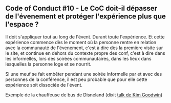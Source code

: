 ## Code of Conduct #10 - Le CoC doit-il dépasser de l'évenement et protéger l'expérience plus que l'espace ?

Il doit s'appliquer tout au long de l'évent. Durant toute l'expérience. Et cette expérience commence dès le moment où la personne rentre en relation avec la communauté de l'évenement, c'est à dire dès la première visite sur le site, et continue en dehors du contexte propre des conf, c'est à dire dans les informelles, lors des soirées communautaires, dans les lieux dans lesquelles la personne loge et se nourrit.

Si une meuf se fait embêter pendant une soirée informelle par et avec des personnes de la conférence, il est peu probable que pour elle cette expérience soit dissociée de l'évent.

Exemple de la chauffeuse de bus de Disneland (dixit [talk de Kim Goodwin](https://vimeo.com/124397756))
